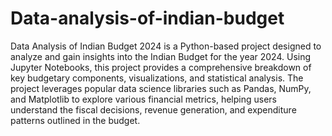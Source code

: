 # Data-analysis-of-indian-budget
Data Analysis of Indian Budget 2024 is a Python-based project designed to analyze and gain insights into the Indian Budget for the year 2024. Using Jupyter Notebooks, this project provides a comprehensive breakdown of key budgetary components, visualizations, and statistical analysis. The project leverages popular data science libraries such as Pandas, NumPy, and Matplotlib to explore various financial metrics, helping users understand the fiscal decisions, revenue generation, and expenditure patterns outlined in the budget.
